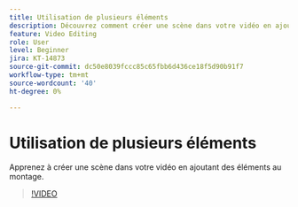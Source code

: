 ```yaml
---
title: Utilisation de plusieurs éléments
description: Découvrez comment créer une scène dans votre vidéo en ajoutant des éléments au montage
feature: Video Editing
role: User
level: Beginner
jira: KT-14873
source-git-commit: dc50e8039fccc85c65fbb6d436ce18f5d90b91f7
workflow-type: tm+mt
source-wordcount: '40'
ht-degree: 0%

---
```


# Utilisation de plusieurs éléments

Apprenez à créer une scène dans votre vidéo en ajoutant des éléments au montage.

>[!VIDEO](https://video.tv.adobe.com/v/3427091?quality=12&learn=on&hidetitle=true)
